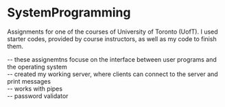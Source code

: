 # SystemProgramming

Assignments for one of the courses of University of Toronto (UofT). I used starter codes, provided by course instructors, as well as my code to finish them.  

-- these assignemtns focuse on the interface between user programs and the operating system  
-- created my working server, where clients can connect to the server and print messages  
-- works with pipes  
-- password validator  
